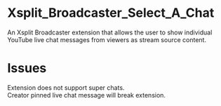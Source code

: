 # Xsplit_Broadcaster_Select_A_Chat
An Xsplit Broadcaster extension that allows the user to show individual YouTube live chat messages from viewers as stream source content.

# Issues
Extension does not support super chats.  
Creator pinned live chat message will break extension.  
